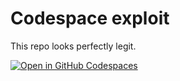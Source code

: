 # Codespace exploit

This repo looks perfectly legit.

[![Open in GitHub Codespaces](https://github.com/codespaces/badge.svg)](https://codespaces.new/inspector-ambitious/codespace-exploit/hackme)
